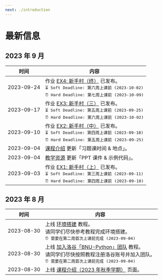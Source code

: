```yaml
---
next: ./introduction
---
```


# 最新信息

## 2023 年 9 月

| 时间 | 内容 |
| --- | --- |
| 2023-09-24 | 作业 [EX4: 新手村（终）](/2023_autumn/exercise/ex4_beginners_village_part4) 已发布。<br> <el-tag type="success" style="margin-top: 8px; font-family: monospace">⏳ Soft Deadline: 第六周上课前 <span style="vertical-align: text-top">(</span>2023-10-02<span style="vertical-align: text-top">)</span></el-tag> <br> <el-tag type="danger" style="margin-top: 8px; font-family: monospace">⏰ Hard Deadline: 第七周上课前 <span style="vertical-align: text-top">(</span>2023-10-09<span style="vertical-align: text-top">)</span></el-tag> |
| 2023-09-17 | 作业 [EX3: 新手村（三）](/2023_autumn/exercise/ex3_beginners_village_part3) 已发布。<br> <el-tag type="success" style="margin-top: 8px; font-family: monospace">⏳ Soft Deadline: 第五周上课前 <span style="vertical-align: text-top">(</span>2023-09-25<span style="vertical-align: text-top">)</span></el-tag> <br> <el-tag type="danger" style="margin-top: 8px; font-family: monospace">⏰ Hard Deadline: 第六周上课前 <span style="vertical-align: text-top">(</span>2023-10-02<span style="vertical-align: text-top">)</span></el-tag> |
| 2023-09-10 | 作业 [EX2: 新手村（中）](/2023_autumn/exercise/ex2_beginners_village_part2) 已发布。<br> <el-tag type="success" style="margin-top: 8px; font-family: monospace">⏳ Soft Deadline: 第四周上课前 <span style="vertical-align: text-top">(</span>2023-09-18<span style="vertical-align: text-top">)</span></el-tag> <br> <el-tag type="danger" style="margin-top: 8px; font-family: monospace">⏰ Hard Deadline: 第五周上课前 <span style="vertical-align: text-top">(</span>2023-09-25<span style="vertical-align: text-top">)</span></el-tag> |
| 2023-09-04 | [课程介绍](/2023_autumn/information/introduction) 更新「习题课时间 & 地点」。 |
| 2023-09-04 | [教学资源](/2023_autumn/information/resources) 更新「PPT 课件 & 示例代码」。 |
| 2023-09-03 | 作业 [EX1: 新手村（上）](/2023_autumn/exercise/ex1_beginners_village_part1) 已发布。<br> <el-tag type="success" style="margin-top: 8px; font-family: monospace">⏳ Soft Deadline: 第三周上课前 <span style="vertical-align: text-top">(</span>2023-09-11<span style="vertical-align: text-top">)</span></el-tag> <br> <el-tag type="danger" style="margin-top: 8px; font-family: monospace">⏰ Hard Deadline: 第四周上课前 <span style="vertical-align: text-top">(</span>2023-09-18<span style="vertical-align: text-top">)</span></el-tag> |

## 2023 年 8 月

| 时间 | 内容 |
| --- | --- |
| 2023-08-30 | 上线 [环境搭建](/2023_autumn/preparation/environment_setup) 教程。<br> 请同学们尽快参考教程完成环境搭建。<br> <el-tag type="danger" style="margin-top: 8px; font-family: monospace">⏰ 需要在第二周首次上课前完成 <span style="vertical-align: text-top">(</span>2023-09-04<span style="vertical-align: text-top">)</span></el-tag> |
| 2023-08-30 | 上线 [加入洛谷「BNU-Python」团队](/2023_autumn/preparation/join_luogu) 教程。<br> 请同学们尽快按照教程注册洛谷账号并加入团队。<br> <el-tag type="danger" style="margin-top: 8px; font-family: monospace">⏰ 需要在第二周首次上课前完成 <span style="vertical-align: text-top">(</span>2023-09-04<span style="vertical-align: text-top">)</span></el-tag> |
| 2023-08-30 | 上线 [课程介绍（2023 年秋季学期）](/2023_autumn/information/introduction) 页面。 |

